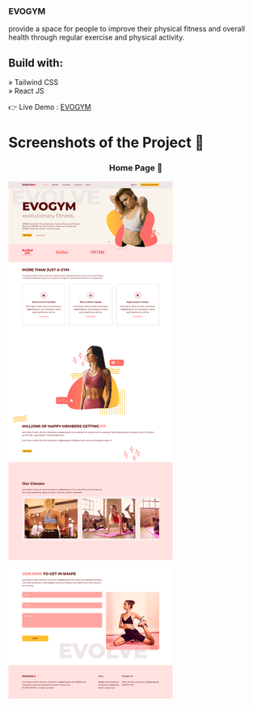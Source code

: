 <h3>EVOGYM</h3> provide a space for people to improve their physical fitness and overall health through regular exercise and physical activity. </br>

 <h2>Build with:</h2> 
» Tailwind CSS </br>
» React JS

  👉 Live Demo : [EVOGYM](https://gymate-seven.vercel.app/)
<h1>Screenshots of the Project 📸</h1>

<div align="center">
 <h3>Home Page 🏡</h3> 
</div>

![Alt Text](<https://github.com/Yassine-jarir/Gymate/blob/8d4b8aeedfe4e84a04df3e71679e48f9084caa74/src/assets/GithubImgs/EVOGYM.png>)



